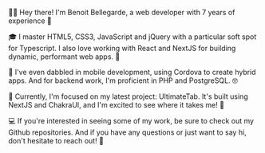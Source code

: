 👨‍💻 Hey there! I'm Benoit Bellegarde, a web developer with 7 years of experience 🚀

🎓 I master HTML5, CSS3, JavaScript and jQuery with a particular soft spot for Typescript. I also love working with React and NextJS for building dynamic, performant web apps. 🌟

📱 I've even dabbled in mobile development, using Cordova to create hybrid apps. And for backend work, I'm proficient in PHP and PostgreSQL. 🤓

🚀 Currently, I'm focused on my latest project: UltimateTab. It's built using NextJS and ChakraUI, and I'm excited to see where it takes me! 🚀

💻 If you're interested in seeing some of my work, be sure to check out my Github repositories. And if you have any questions or just want to say hi, don't hesitate to reach out! 👋
